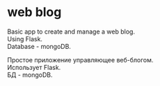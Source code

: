 # web blog

Basic app to create and manage a web blog.  
Using Flask.  
Database - mongoDB.  
  
Простое приложение управляющее веб-блогом.  
Использует Flask.  
БД - mongoDB.  
